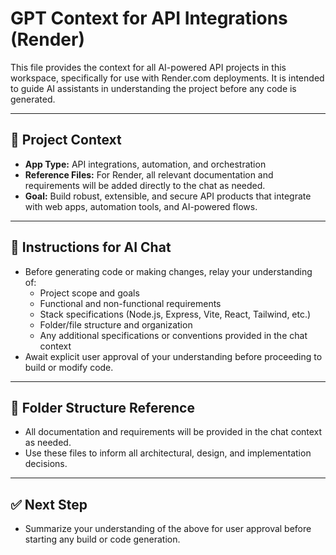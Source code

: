 # GPT Context for API Integrations (Render)

This file provides the context for all AI-powered API projects in this workspace, specifically for use with Render.com deployments. It is intended to guide AI assistants in understanding the project before any code is generated.

---

## 📖 Project Context
- **App Type:** API integrations, automation, and orchestration
- **Reference Files:** For Render, all relevant documentation and requirements will be added directly to the chat as needed.
- **Goal:** Build robust, extensible, and secure API products that integrate with web apps, automation tools, and AI-powered flows.

---

## 📝 Instructions for AI Chat
- Before generating code or making changes, relay your understanding of:
  - Project scope and goals
  - Functional and non-functional requirements
  - Stack specifications (Node.js, Express, Vite, React, Tailwind, etc.)
  - Folder/file structure and organization
  - Any additional specifications or conventions provided in the chat context
- Await explicit user approval of your understanding before proceeding to build or modify code.

---

## 📂 Folder Structure Reference
- All documentation and requirements will be provided in the chat context as needed.
- Use these files to inform all architectural, design, and implementation decisions.

---

## ✅ Next Step
- Summarize your understanding of the above for user approval before starting any build or code generation. 